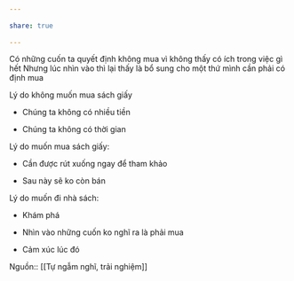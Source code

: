 ---  
share: true  
---  
Có những cuốn ta quyết định không mua vì không thấy có ích trong việc gì hết Nhưng lúc nhìn vào thì lại thấy là bổ sung cho một thứ mình cần phải có định mua  
  
Lý do không muốn mua sách giấy  
-   Chúng ta không có nhiều tiền  
-   Chúng ta không có thời gian  
  
Lý do muốn mua sách giấy:  
-   Cần được rút xuống ngay để tham khảo  
-   Sau này sẽ ko còn bán  
  
Lý do muốn đi nhà sách:  
- Khám phá  
- Nhìn vào những cuốn ko nghĩ ra là phải mua  
- Cảm xúc lúc đó  
  
Nguồn:: [[Tự ngẫm nghĩ, trải nghiệm]]  
